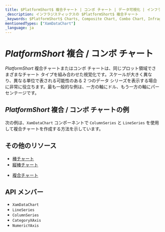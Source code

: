 ```yaml
---
title: $PlatformShort$ 複合チャート | コンボ チャート | データ可視化 | インフラジスティックス
_description: インフラジスティックスの $PlatformShort$ 複合チャート
_keywords: $PlatformShort$ Charts, Composite Chart, Combo Chart, Infragistics, $PlatformShort$ チャート, 複合チャート, コンボ チャート, インフラジスティックス
mentionedTypes: ["XamDataChart"]
_language: ja
---
```

# $PlatformShort$ 複合 / コンボ チャート

$PlatformShort$ 複合チャートまたはコンボ チャートは、同じプロット領域でさまざまなチャート タイプを組み合わせた視覚化です。スケールが大きく異なり、異なる単位で表される可能性のある 2 つのデータ シリーズを表示する場合に非常に役立ちます。最も一般的な例は、一方の軸にドル、もう一方の軸にパーセンテージです。

## $PlatformShort$ 複合 / コンボ チャートの例

次の例は、`XamDataChart` コンポーネントで `ColumnSeries` と  `LineSeries` を使用して複合チャートを作成する方法を示しています。

<code-view style="height: 600px"
           data-demos-base-url="{environment:dvDemosBaseUrl}"
           iframe-src="{environment:dvDemosBaseUrl}/charts/data-chart-Composite-chart"
           alt="$PlatformShort$ 複合チャートの例" >
</code-view>

<div class="divider--half"></div>

## その他のリソース
- [棒チャート](bar-chart.md)
- [縦棒チャート](column-chart.md)
<!-- - - [ガント チャート](gantt-chart.md) -->
- [複合チャート](Composite-chart.md)

## API メンバー
- `XamDataChart`
- `LineSeries`
- `ColumnSeries`
- `CategoryXAxis`
- `NumericYAxis`
